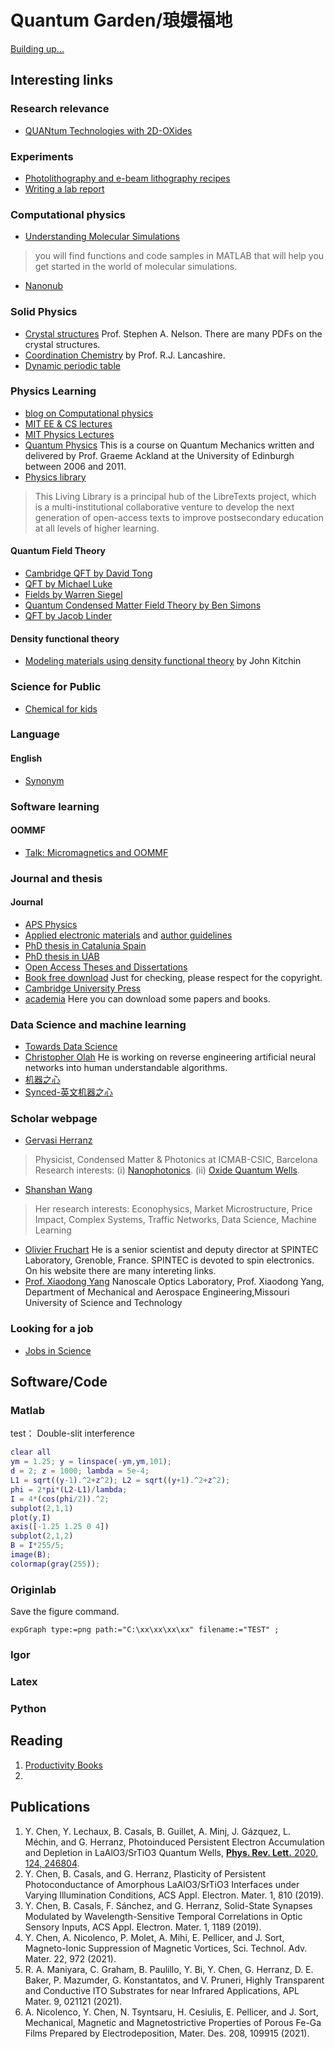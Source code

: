 # Quantum Garden/琅嬛福地

[Building up...](https://github.com/DoctorYuChen/DoctorYuchen.github.io/edit/gh-pages/index.md)


## Interesting links

### Research relevance
- [QUANtum Technologies with 2D-OXides](http://quantox.spin.cnr.it/)


### Experiments
- [Photolithography and e-beam lithography recipes](https://nano.physics.leidenuniv.nl/dokuwiki/doku.php?id=resist_and_e-beam_recipes)
- [Writing a lab report](https://www.jyu.fi/science/en/physics/studies/student-laboratory/writing-a-lab-report)

### Computational physics
- [Understanding Molecular Simulations](http://www.cchem.berkeley.edu/chem195/index.html)
> you will find functions and code samples in MATLAB that will help you get started in the world of molecular simulations.
- [Nanonub](https://nanohub.org/)

### Solid Physics
- [Crystal structures](https://www.tulane.edu/~sanelson/eens211/index.html#Announcements) Prof. Stephen A. Nelson. There are many PDFs on the crystal structures.
- [Coordination Chemistry](http://wwwchem.uwimona.edu.jm/courses/IC10Kout.html) by Prof. R.J. Lancashire.
- [Dynamic periodic table](https://ptable.com/#Properties)

### Physics Learning
- [blog on Computational physics](https://compphys.go.ro/)
- [MIT EE & CS lectures](https://ocw.mit.edu/courses/electrical-engineering-and-computer-science/)
- [MIT Physics Lectures](https://ocw.mit.edu/courses/physics/) 
- [Quantum Physics](https://www2.ph.ed.ac.uk/~gja/qp/) This is a course on Quantum Mechanics written and delivered by Prof. Graeme Ackland at the University of Edinburgh between 2006 and 2011.
- [Physics library](https://phys.libretexts.org/)
> This Living Library is a principal hub of the LibreTexts project, which is a multi-institutional collaborative venture to develop the next generation of open-access texts to improve postsecondary education at all levels of higher learning.


#### Quantum Field Theory
- [Cambridge QFT by David Tong](https://www.damtp.cam.ac.uk/user/tong/qft.html)
- [QFT by Michael Luke](https://www.physics.utoronto.ca/~luke/PHY2403F/Homepage.html)
- [Fields   by Warren Siegel](http://insti.physics.sunysb.edu/~siegel/errata.shtml)
- [Quantum Condensed Matter Field Theory by Ben Simons](http://www.tcm.phy.cam.ac.uk/~bds10/tp3.html)
- [QFT by Jacob Linder](https://sites.google.com/view/lindergroup/qft?authuser=0)

#### Density functional theory
- [Modeling materials using density functional theory](http://kitchingroup.cheme.cmu.edu/dft-book/dft.html) by John Kitchin

### Science for Public
- [Chemical for kids](http://www.chem4kids.com/index.html)

### Language
#### English
- [Synonym](https://www.thesaurus.com/)

### Software learning
#### OOMMF
- [Talk: Micromagnetics and OOMMF](https://www.spintalks.org/tutorials)

### Journal and thesis
#### Journal
- [APS Physics](https://www.aps.org/)
- [Applied electronic materials](https://pubs.acs.org/journal/aaembp) and [author guidelines](https://publish.acs.org/publish/author_guidelines?coden=aaembp#preparing_graphics)
- [PhD thesis in Catalunia Spain](https://www.tdx.cat/)
- [PhD thesis in UAB](https://ddd.uab.cat/)
- [Open Access Theses and Dissertations](https://oatd.org/)
- [Book free download](https://b-ok.org/) Just for checking, please respect for the copyright.
- [Cambridge University Press](https://www.cambridge.org/)
- [academia](https://www.academia.edu/) Here you can download some papers and books.

### Data Science and machine learning
- [Towards Data Science](https://towardsdatascience.com/)
- [Christopher Olah](http://colah.github.io/) He is working on reverse engineering artificial neural networks into human understandable algorithms.
- [机器之心](https://cloud.tencent.com/developer/column/2713)
- [Synced-英文机器之心](https://syncedreview.com/)

### Scholar webpage
- [Gervasi Herranz](https://gervasi-herranz.blog/)
> Physicist, Condensed Matter & Photonics at ICMAB-CSIC, Barcelona
> Research interests: (i) [Nanophotonics](https://gherranz.wordpress.com/2017/08/25/multifunctional-photonics/). (ii) [Oxide Quantum Wells](https://gherranz.wordpress.com/2017/08/25/2d-electronic-systems-the-case-of-laalo3srtio3/).
- [Shanshan Wang](https://shannwang.github.io/shanshanwang/index.html)
> Her research interests: Econophysics, Market Microstructure, Price Impact, Complex Systems, Traffic Networks, Data Science, Machine Learning
- [Olivier Fruchart](http://fruchart.eu/olivier/links/links.html) He is a senior scientist and deputy director at SPINTEC Laboratory, Grenoble, France. SPINTEC is devoted to spin electronics. On his website there are many intereting links.
- [Prof. Xiaodong Yang](https://web.mst.edu/~yangxia/index.html) Nanoscale Optics Laboratory, Prof. Xiaodong Yang, Department of Mechanical and Aerospace Engineering,Missouri University of Science and Technology

### Looking for a job
- [Jobs in Science](https://jobs.sciencecareers.org/)


## Software/Code
### Matlab
test： Double-slit interference 
```matlab
clear all
ym = 1.25; y = linspace(-ym,ym,101);
d = 2; z = 1000; lambda = 5e-4;
L1 = sqrt((y-1).^2+z^2); L2 = sqrt((y+1).^2+z^2);
phi = 2*pi*(L2-L1)/lambda;
I = 4*(cos(phi/2)).^2;
subplot(2,1,1)
plot(y,I)
axis([-1.25 1.25 0 4])
subplot(2,1,2)
B = I*255/5;
image(B);
colormap(gray(255));
```
### Originlab
Save the figure command.
```
expGraph type:=png path:="C:\xx\xx\xx\xx" filename:="TEST" ;
```
### Igor

### Latex

### Python


## Reading
1. [Productivity Books](https://www.lifehack.org/articles/productivity/30-best-books-productivity-you-should-read.html)
2. 
## Publications
1. Y. Chen, Y. Lechaux, B. Casals, B. Guillet, A. Minj, J. Gázquez, L. Méchin, and G. Herranz, Photoinduced Persistent Electron Accumulation and Depletion in LaAlO3/SrTiO3 Quantum Wells, [**Phys. Rev. Lett.** 2020, 124, 246804](https://doi.org/10.1103/PhysRevLett.124.246804).
2. Y. Chen, B. Casals, and G. Herranz, Plasticity of Persistent Photoconductance of Amorphous LaAlO3/SrTiO3 Interfaces under Varying Illumination Conditions, ACS Appl. Electron. Mater. 1, 810 (2019).
3. Y. Chen, B. Casals, F. Sánchez, and G. Herranz, Solid-State Synapses Modulated by Wavelength-Sensitive Temporal Correlations in Optic Sensory Inputs, ACS Appl. Electron. Mater. 1, 1189 (2019).
4. Y. Chen, A. Nicolenco, P. Molet, A. Mihi, E. Pellicer, and J. Sort, Magneto-Ionic Suppression of Magnetic Vortices, Sci. Technol. Adv. Mater. 22, 972 (2021).
5. R. A. Maniyara, C. Graham, B. Paulillo, Y. Bi, Y. Chen, G. Herranz, D. E. Baker, P. Mazumder, G. Konstantatos, and V. Pruneri, Highly Transparent and Conductive ITO Substrates for near Infrared Applications, APL Mater. 9, 021121 (2021).
6. A. Nicolenco, Y. Chen, N. Tsyntsaru, H. Cesiulis, E. Pellicer, and J. Sort, Mechanical, Magnetic and Magnetostrictive Properties of Porous Fe-Ga Films Prepared by Electrodeposition, Mater. Des. 208, 109915 (2021).







